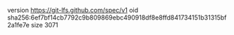 version https://git-lfs.github.com/spec/v1
oid sha256:6ef7bf14cb7792c9b809869ebc490918df8e8ffd841734151b31315bf2a1fe7e
size 3071
